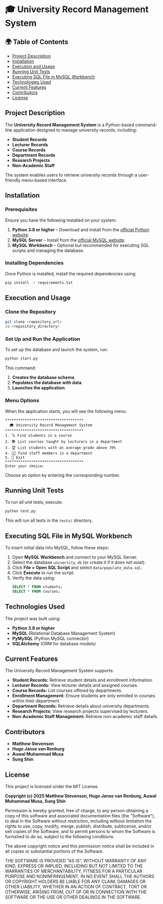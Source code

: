 # 🎓 University Record Management System

## 🌍 Table of Contents

- [Project Description](#project-description)
- [Installation](#installation)
- [Execution and Usage](#execution-and-usage)
- [Running Unit Tests](#running-unit-tests)
- [Executing SQL File in MySQL Workbench](#executing-sql-file-in-mysql-workbench)
- [Technologies Used](#technologies-used)
- [Current Features](#current-features)
- [Contributors](#contributors)
- [License](#license)

## Project Description
The **University Record Management System** is a Python-based command-line application designed to manage university records, including:

- **Student Records**
- **Lecturer Records**
- **Course Records**
- **Department Records**
- **Research Projects**
- **Non-Academic Staff**

The system enables users to retrieve university records through a user-friendly menu-based interface.

## Installation
### Prerequisites
Ensure you have the following installed on your system:
1. **Python 3.8 or higher** – Download and install from the [official Python website](https://www.python.org/downloads/).
2. **MySQL Server** – Install from the [official MySQL website](https://dev.mysql.com/downloads/installer/).
3. **MySQL Workbench** – Optional but recommended for executing SQL scripts and managing the database.

### Installing Dependencies
Once Python is installed, install the required dependencies using:
```sh
pip install -r requirements.txt
```

## Execution and Usage
### Clone the Repository
```sh
git clone <repository_url>
cd <repository_directory>
```

### Set Up and Run the Application
To set up the database and launch the system, run:
```sh
python start.py
```
This command:
1. **Creates the database schema**.
2. **Populates the database with data**.
3. **Launches the application**.

### Menu Options
When the application starts, you will see the following menu:
```
************************************
  🎓 University Record Management System
************************************
1. 🔍 Find students in a course
2. 📚 List courses taught by lecturers in a department
3. 🏆 List students with an average grade above 70%
4. 👨‍🏫 Find staff members in a department
5. 🚪 Exit
************************************
Enter your choice:
```
Choose an option by entering the corresponding number.

## Running Unit Tests
To run all unit tests, execute:
```sh
python test.py
```
This will run all tests in the `tests/` directory.

## Executing SQL File in MySQL Workbench
To insert initial data into MySQL, follow these steps:
1. Open **MySQL Workbench** and connect to your MySQL Server.
2. Select the database `university_db` (or create it if it does not exist).
3. Click **File > Open SQL Script** and select `data/populate_data.sql`.
4. Click **Execute** to run the script.
5. Verify the data using:
   ```sql
   SELECT * FROM students;
   SELECT * FROM courses;
   ```

## Technologies Used
The project was built using:
- **Python 3.8 or higher**
- **MySQL** (Relational Database Management System)
- **PyMySQL** (Python MySQL connector)
- **SQLAlchemy** (ORM for database models)

## Current Features
The University Record Management System supports:
- **Student Records:** Retrieve student details and enrollment information.
- **Lecturer Records:** View lecturer details and assigned courses.
- **Course Records:** List courses offered by departments.
- **Enrollment Management:** Ensure students are only enrolled in courses within their department.
- **Department Records:** Retrieve details about university departments.
- **Research Projects:** View research projects supervised by lecturers.
- **Non-Academic Staff Management:** Retrieve non-academic staff details.

## Contributors
- **Matthew Stevenson**
- **Hugo Janse van Renburg**
- **Auwal Muhammad Musa**
- **Sung Shin**

## License
This project is licensed under the MIT License.

**Copyright (c) 2025 Matthew Stevenson, Hugo Janse van Renburg, Auwal Muhammad Musa, Sung Shin**

Permission is hereby granted, free of charge, to any person obtaining a copy of this software and associated documentation files (the "Software"), to deal in the Software without restriction, including without limitation the rights to use, copy, modify, merge, publish, distribute, sublicense, and/or sell copies of the Software, and to permit persons to whom the Software is furnished to do so, subject to the following conditions:

The above copyright notice and this permission notice shall be included in all copies or substantial portions of the Software.

THE SOFTWARE IS PROVIDED "AS IS", WITHOUT WARRANTY OF ANY KIND, EXPRESS OR IMPLIED, INCLUDING BUT NOT LIMITED TO THE WARRANTIES OF MERCHANTABILITY, FITNESS FOR A PARTICULAR PURPOSE AND NONINFRINGEMENT. IN NO EVENT SHALL THE AUTHORS OR COPYRIGHT HOLDERS BE LIABLE FOR ANY CLAIM, DAMAGES OR OTHER LIABILITY, WHETHER IN AN ACTION OF CONTRACT, TORT OR OTHERWISE, ARISING FROM, OUT OF OR IN CONNECTION WITH THE SOFTWARE OR THE USE OR OTHER DEALINGS IN THE SOFTWARE.